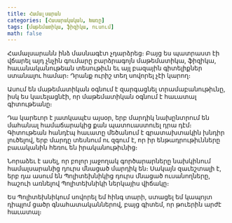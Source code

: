 ```yaml
---
title: Համալսարան
categories: [Հասարակական, Խառը]
tags: [մաթեմատիկա, ֆիզիկա, ուսում]
math: false
---
```


Համալսարանն ինձ մասնագէտ չդարձրեց։ Բայց ես պատրաստ էի վճարել այդ չնչին գումարը բարձրագոյն մաթեմատիկա, ֆիզիկա, հաւանականութեան տեսութիւն եւ այլ բազային գիտելիքներ ստանալու համար։ Դրանք ուրիշ տեղ սովորել չէի կարող։

Ասում են մաթեմատիկան օգնում է զարգացնել տրամաբանութիւնը, իսկ ես կաւելացնէի, որ մաթեմատիկան օգնում է հաւատալ գիտութեանը։

Դա կարեւոր է յատկապէս այսօր, երբ մարդիկ նախընտրում են մահանալ համաճարակից քան պատուաստուել դրա դէմ։ Գիտութեան հանդէպ հաւատը մեծանում է գրատախտակին խնդիր լուծելով, երբ մարդը տեսնում ու զգում է, որ իր ենթադրութիւնները բաւականին հեռու են իրականութիւնից։

Նորաձեւ է ասել, որ բոլոր յաջողակ գործարարները նախկինում համալսարանից դուրս մնացած մարդիկ են։ Սակայն զաւեշտալի է, երբ դա ասում են Պոլիտեխնիկից դուրս մնացած ուսանողները, հաշուի առնելով Պոլիտեխնիկի ներկայիս վիճակը։

Ես Պոլիտեխնիկում սովորել եմ հինգ տարի, ստացել եմ կապոյտ դիպլոմ ցածր գնահատականներով, բայց գիտեմ, որ թուերին արժէ հաւատալ։
